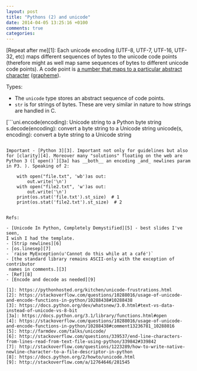 ```yaml
---
layout: post
title: "Pythons (2) and unicode"
date: 2014-04-05 13:25:16 +0100
comments: true
categories:
---
```


[Repeat after me][1]:  Each unicode encoding (UTF-8, UTF-7, UTF-16, UTF-32, etc)
 maps different sequences of bytes to the unicode code points (therefore might
 as well map same sequences of bytes to different unicode code points). A
 code point is [a number that maps to a particular abstract character](
https://pythonhosted.org/kitchen/glossary.html#term-code-point)
 ([grapheme](https://pythonhosted.org/kitchen/glossary.html#term-grapheme)).

Types:

- The `unicode` type stores an abstract sequence of code points.
- `str` is for strings of bytes. These are very similar in nature to how strings are handled in C.

[```uni.encode(encoding): Unicode string to a Python byte string
s.decode(encoding): convert a byte string to a Unicode string
unicode(s, encoding): convert a byte string to a Unicode string
```][2]

Important - [Python 3][3]. Important not only for guidelines but also for [clarity][4]. Moreover many "solutions" floating on the web are Python 3 ([`open()`][3a] has __both__ an encoding _and_ newlines param in P3. ). Speaking of 2:

    with open("file.txt", 'wb')as out:
        out.write('\n')
    with open("file2.txt", 'w')as out:
        out.write('\n')
    print(os.stat('file.txt').st_size)  # 1
    print(os.stat('file2.txt').st_size)  # 2


Refs:

- [Unicode In Python, Completely Demystified][5] - best slides I've seen,
I wish I had the template.
- [Strip newlines][6]
- [os.linesep][7]
- `raise MyException(u'Cannot do this while at a café')`
- [the standard library remains ASCII-only with the exception of contributor
 names in comments.][3]
- [Ref][8]
- [Encode and decode as needed][9]

[1]: https://pythonhosted.org/kitchen/unicode-frustrations.html
[2]: https://stackoverflow.com/questions/10288016/usage-of-unicode-and-encode-functions-in-python/10288438#10288438
[3]: https://docs.python.org/dev/whatsnew/3.0.html#text-vs-data-instead-of-unicode-vs-8-bit
[3a]: https://docs.python.org/3.1/library/functions.html#open
[4]: https://stackoverflow.com/questions/10288016/usage-of-unicode-and-encode-functions-in-python/10288438#comment13236781_10288016
[5]: http://farmdev.com/talks/unicode/
[6]: http://stackoverflow.com/questions/339537/end-line-characters-from-lines-read-from-text-file-using-python/339842#339842
[7]: http://stackoverflow.com/questions/1223289/how-to-write-native-newline-character-to-a-file-descriptor-in-python
[8]: https://docs.python.org/2/howto/unicode.html
[9]: http://stackoverflow.com/a/12764646/281545
